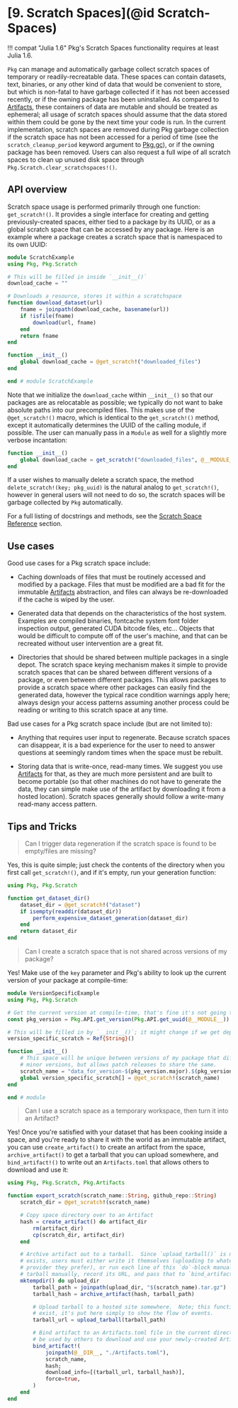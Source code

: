 # [**9.** Scratch Spaces](@id Scratch-Spaces)

!!! compat "Julia 1.6"
    Pkg's Scratch Spaces functionality requires at least Julia 1.6.

`Pkg` can manage and automatically garbage collect scratch spaces of temporary or readily-recreatable data.
These spaces can contain datasets, text, binaries, or any other kind of data that would be convenient to store, but which is non-fatal to have garbage collected if it has not been accessed recently, or if the owning package has been uninstalled.
As compared to [Artifacts](@ref), these containers of data are mutable and should be treated as ephemeral; all usage of scratch spaces should assume that the data stored within them could be gone by the next time your code is run.
In the current implementation, scratch spaces are removed during Pkg garbage collection if the scratch space has not been accessed for a period of time (see the `scratch_cleanup_period` keyword argument to [Pkg.gc](@ref)), or if the owning package has been removed.
Users can also request a full wipe of all scratch spaces to clean up unused disk space through `Pkg.Scratch.clear_scratchspaces!()`.

## API overview

Scratch space usage is performed primarily through one function: `get_scratch!()`.
It provides a single interface for creating and getting previously-created spaces, either tied to a package by its UUID, or as a global scratch space that can be accessed by any package.
Here is an example where a package creates a scratch space that is namespaced to its own UUID:

```julia
module ScratchExample
using Pkg, Pkg.Scratch

# This will be filled in inside `__init__()`
download_cache = ""

# Downloads a resource, stores it within a scratchspace
function download_dataset(url)
    fname = joinpath(download_cache, basename(url))
    if !isfile(fname)
        download(url, fname)
    end
    return fname
end

function __init__()
    global download_cache = @get_scratch!("downloaded_files")
end

end # module ScratchExample
```

Note that we initialize the `download_cache` within `__init__()` so that our packages are as relocatable as possible; we typically do not want to bake absolute paths into our precompiled files.
This makes use of the `@get_scratch!()` macro, which is identical to the `get_scratch!()` method, except it automatically determines the UUID of the calling module, if possible. The user can manually pass in a `Module` as well for a slightly more verbose incantation:
```julia
function __init__()
    global download_cache = get_scratch!("downloaded_files", @__MODULE__)
end
```

If a user wishes to manually delete a scratch space, the method `delete_scratch!(key; pkg_uuid)` is the natural analog to `get_scratch!()`, however in general users will not need to do so, the scratch spaces will be garbage collected by `Pkg` automatically.

For a full listing of docstrings and methods, see the [Scratch Space Reference](@ref) section.

## Use cases

Good use cases for a Pkg scratch space include:

* Caching downloads of files that must be routinely accessed and modified by a package.  Files that must be modified are a bad fit for the immutable [Artifacts](@ref) abstraction, and files can always be re-downloaded if the cache is wiped by the user.

* Generated data that depends on the characteristics of the host system.  Examples are compiled binaries, fontcache system font folder inspection output, generated CUDA bitcode files, etc...  Objects that would be difficult to compute off of the user's machine, and that can be recreated without user intervention are a great fit.

* Directories that should be shared between multiple packages in a single depot.  The scratch space keying mechanism makes it simple to provide scratch spaces that can be shared between different versions of a package, or even between different packages.  This allows packages to provide a scratch space where other packages can easily find the generated data, however the typical race condition warnings apply here; always design your access patterns assuming another process could be reading or writing to this scratch space at any time.

Bad use cases for a Pkg scratch space include (but are not limited to):

* Anything that requires user input to regenerate.  Because scratch spaces can disappear, it is a bad experience for the user to need to answer questions at seemingly random times when the space must be rebuilt.

* Storing data that is write-once, read-many times.  We suggest you use [Artifacts](@ref) for that, as they are much more persistent and are built to become portable (so that other machines do not have to generate the data, they can simple make use of the artifact by downloading it from a hosted location).  Scratch spaces generally should follow a write-many read-many access pattern.

## Tips and Tricks

> Can I trigger data regeneration if the scratch space is found to be empty/files are missing?

Yes, this is quite simple; just check the contents of the directory when you first call `get_scratch!()`, and if it's empty, run your generation function:

```julia
using Pkg, Pkg.Scratch

function get_dataset_dir()
    dataset_dir = @get_scratch!("dataset")
    if isempty(readdir(dataset_dir))
        perform_expensive_dataset_generation(dataset_dir)
    end
    return dataset_dir
end
```

> Can I create a scratch space that is not shared across versions of my package?

Yes!  Make use of the `key` parameter and Pkg's ability to look up the current version of your package at compile-time:

```julia
module VersionSpecificExample
using Pkg, Pkg.Scratch

# Get the current version at compile-time, that's fine it's not going to change. ;)
const pkg_version = Pkg.API.get_version(Pkg.API.get_uuid(@__MODULE__))

# This will be filled in by `__init__()`; it might change if we get deployed somewhere
version_specific_scratch = Ref{String}()

function __init__()
    # This space will be unique between versions of my package that different major and
    # minor versions, but allows patch releases to share the same.
    scratch_name = "data_for_version-$(pkg_version.major).$(pkg_version.minor)"
    global version_specific_scratch[] = @get_scratch!(scratch_name)
end

end # module
```

> Can I use a scratch space as a temporary workspace, then turn it into an Artifact?

Yes!  Once you're satisfied with your dataset that has been cooking inside a space, and you're ready to share it with the world as an immutable artifact, you can use `create_artifact()` to create an artifact from the space, `archive_artifact()` to get a tarball that you can upload somewhere, and `bind_artifact!()` to write out an `Artifacts.toml` that allows others to download and use it:

```julia
using Pkg, Pkg.Scratch, Pkg.Artifacts

function export_scratch(scratch_name::String, github_repo::String)
    scratch_dir = @get_scratch!(scratch_name)

    # Copy space directory over to an Artifact
    hash = create_artifact() do artifact_dir
        rm(artifact_dir)
        cp(scratch_dir, artifact_dir)
    end

    # Archive artifact out to a tarball.  Since `upload_tarball()` is not a function that
    # exists, users must either write it themselves (uploading to whatever hosting
    # provider they prefer), or run each line of this `do`-block manually, upload the
    # tarball manually, record its URL, and pass that to `bind_artifact!()`.
    mktempdir() do upload_dir
        tarball_path = joinpath(upload_dir, "$(scratch_name).tar.gz")
        tarball_hash = archive_artifact(hash, tarball_path)

        # Upload tarball to a hosted site somewhere.  Note; this function does not
        # exist, it's put here simply to show the flow of events.
        tarball_url = upload_tarball(tarball_path)

        # Bind artifact to an Artifacts.toml file in the current directory; this file can
        # be used by others to download and use your newly-created Artifact!
        bind_artifact!(
            joinpath(@__DIR__, "./Artifacts.toml"),
            scratch_name,
            hash;
            download_info=[(tarball_url, tarball_hash)],
            force=true,
        )
    end
end
```